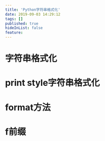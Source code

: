 ```yaml
---
title: 'Python字符串格式化'
date: 2019-09-03 14:29:12
tags: []
published: true
hideInList: false
feature: 
---
```

# 字符串格式化
# print style字符串格式化
# format方法
# f前缀



